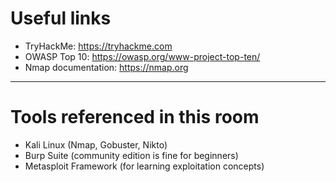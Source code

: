 # Useful links


- TryHackMe: https://tryhackme.com
- OWASP Top 10: https://owasp.org/www-project-top-ten/
- Nmap documentation: https://nmap.org

---

# Tools referenced in this room


- Kali Linux (Nmap, Gobuster, Nikto)
- Burp Suite (community edition is fine for beginners)
- Metasploit Framework (for learning exploitation concepts)
